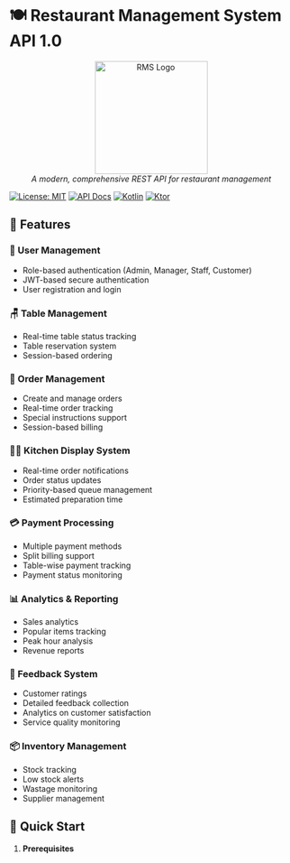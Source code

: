 # 🍽️ Restaurant Management System API 1.0

<p align="center">
  <img src="docs/images/rms-logo.png" alt="RMS Logo" width="200"/>
  <br>
  <i>A modern, comprehensive REST API for restaurant management</i>
</p>

[![License: MIT](https://img.shields.io/badge/License-MIT-yellow.svg)](https://opensource.org/licenses/MIT)
[![API Docs](https://img.shields.io/badge/API-Documentation-blue)](http://localhost:8080/swagger)
[![Kotlin](https://img.shields.io/badge/kotlin-1.9.0-blue.svg?logo=kotlin)](http://kotlinlang.org)
[![Ktor](https://img.shields.io/badge/ktor-3.0.1-blue.svg)](https://ktor.io/)

## 🌟 Features

### 👥 User Management
- Role-based authentication (Admin, Manager, Staff, Customer)
- JWT-based secure authentication
- User registration and login

### 🪑 Table Management
- Real-time table status tracking
- Table reservation system
- Session-based ordering

### 🍕 Order Management
- Create and manage orders
- Real-time order tracking
- Special instructions support
- Session-based billing

### 👨‍🍳 Kitchen Display System
- Real-time order notifications
- Order status updates
- Priority-based queue management
- Estimated preparation time

### 💳 Payment Processing
- Multiple payment methods
- Split billing support
- Table-wise payment tracking
- Payment status monitoring

### 📊 Analytics & Reporting
- Sales analytics
- Popular items tracking
- Peak hour analysis
- Revenue reports

### 📝 Feedback System
- Customer ratings
- Detailed feedback collection
- Analytics on customer satisfaction
- Service quality monitoring

### 📦 Inventory Management
- Stock tracking
- Low stock alerts
- Wastage monitoring
- Supplier management

## 🚀 Quick Start

1. **Prerequisites** 